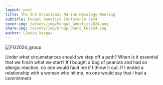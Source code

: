 ```yaml
---
layout: post
title: The 2nd Occasional Marine Mycology Meeting
subtitle: Fungal Genetics Conference 2024
cover-img: /assets/img/Fungal_Genetics2024.png
share-img: /assets/img/Group_photo_FG2024.png
author: Lluvia Vargas
---
```


<img src="https://FOMO-project.github.io/assets/img/Group_photo_FG2024.png" alt="FG2024_group" />


Under what circumstances should we step off a path? When is it essential that we finish what we start? If I bought a bag of peanuts and had an allergic reaction, no one would fault me if I threw it out. If I ended a relationship with a woman who hit me, no one would say that I had a commitment 
